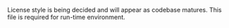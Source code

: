 License style is being decided and will appear as codebase matures. This file is required for run-time environment.